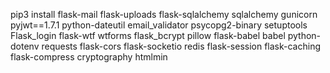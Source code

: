pip3 install flask-mail flask-uploads flask-sqlalchemy sqlalchemy gunicorn pyjwt==1.7.1 python-dateutil email_validator psycopg2-binary setuptools Flask_login flask-wtf wtforms flask_bcrypt pillow flask-babel babel python-dotenv requests flask-cors flask-socketio redis flask-session flask-caching flask-compress cryptography htmlmin